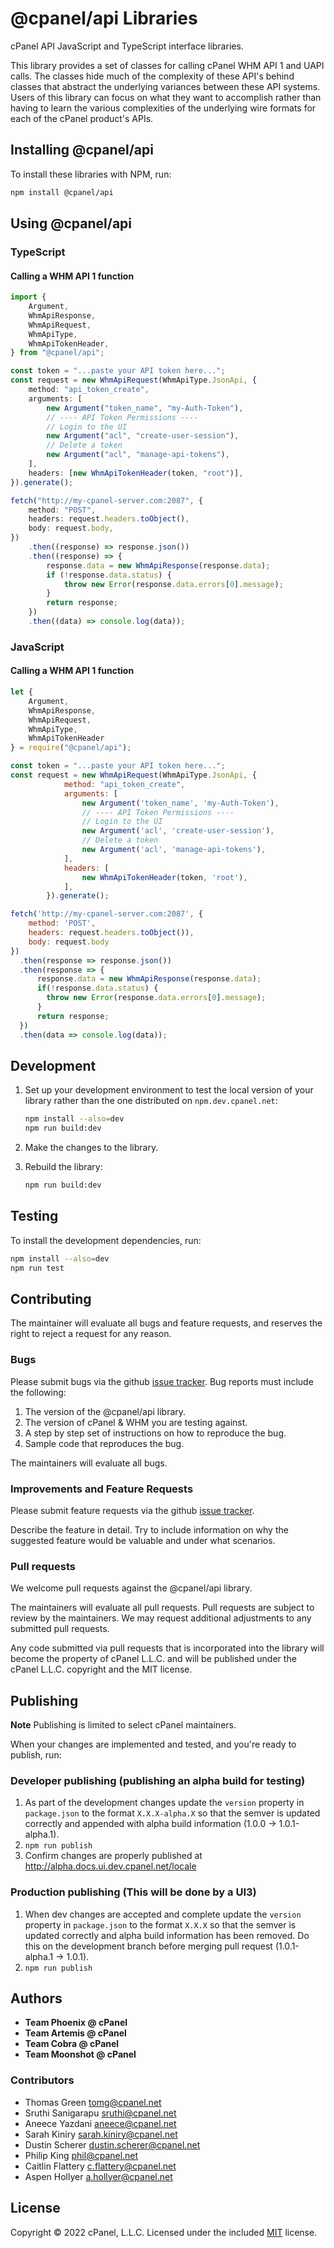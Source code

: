 # @cpanel/api Libraries

cPanel API JavaScript and TypeScript interface libraries.

This library provides a set of classes for calling cPanel WHM API 1 and UAPI calls. The classes hide much of the complexity of these API's behind classes that abstract the underlying variances between these API systems. Users of this library can focus on what they want to accomplish rather than having to learn the various complexities of the underlying wire formats for each of the cPanel product's APIs.

## Installing @cpanel/api

To install these libraries with NPM, run:

```sh
npm install @cpanel/api
```

## Using @cpanel/api

### TypeScript

#### Calling a WHM API 1 function

```ts
import {
    Argument,
    WhmApiResponse,
    WhmApiRequest,
    WhmApiType,
    WhmApiTokenHeader,
} from "@cpanel/api";

const token = "...paste your API token here...";
const request = new WhmApiRequest(WhmApiType.JsonApi, {
    method: "api_token_create",
    arguments: [
        new Argument("token_name", "my-Auth-Token"),
        // ---- API Token Permissions ----
        // Login to the UI
        new Argument("acl", "create-user-session"),
        // Delete a token
        new Argument("acl", "manage-api-tokens"),
    ],
    headers: [new WhmApiTokenHeader(token, "root")],
}).generate();

fetch("http://my-cpanel-server.com:2087", {
    method: "POST",
    headers: request.headers.toObject(),
    body: request.body,
})
    .then((response) => response.json())
    .then((response) => {
        response.data = new WhmApiResponse(response.data);
        if (!response.data.status) {
            throw new Error(response.data.errors[0].message);
        }
        return response;
    })
    .then((data) => console.log(data));
```

### JavaScript

#### Calling a WHM API 1 function

```js
let {
    Argument,
    WhmApiResponse,
    WhmApiRequest,
    WhmApiType,
    WhmApiTokenHeader
} = require("@cpanel/api");

const token = "...paste your API token here...";
const request = new WhmApiRequest(WhmApiType.JsonApi, {
            method: "api_token_create",
            arguments: [
                new Argument('token_name', 'my-Auth-Token'),
                // ---- API Token Permissions ----
                // Login to the UI
                new Argument('acl', 'create-user-session'),
                // Delete a token
                new Argument('acl', 'manage-api-tokens'),
            ],
            headers: [
                new WhmApiTokenHeader(token, 'root'),
            ],
        }).generate();

fetch('http://my-cpanel-server.com:2087', {
    method: 'POST',
    headers: request.headers.toObject()),
    body: request.body
})
  .then(response => response.json())
  .then(response => {
      response.data = new WhmApiResponse(response.data);
      if(!response.data.status) {
        throw new Error(response.data.errors[0].message);
      }
      return response;
  })
  .then(data => console.log(data));
```

## Development

1. Set up your development environment to test the local version of your library rather than the one distributed on `npm.dev.cpanel.net`:

    ```sh
    npm install --also=dev
    npm run build:dev
    ```

2. Make the changes to the library.
3. Rebuild the library:

    ```sh
    npm run build:dev
    ```

## Testing

To install the development dependencies, run:

```sh
npm install --also=dev
npm run test
```

## Contributing

The maintainer will evaluate all bugs and feature requests, and reserves the right to reject a request for any reason.

### Bugs

Please submit bugs via the github [issue tracker](https://github.com/CpanelInc/cpanel-node-api/issues). Bug reports must include the following:

1. The version of the @cpanel/api library.
2. The version of cPanel & WHM you are testing against.
3. A step by step set of instructions on how to reproduce the bug.
4. Sample code that reproduces the bug.

The maintainers will evaluate all bugs.

### Improvements and Feature Requests

Please submit feature requests via the github [issue tracker](https://github.com/CpanelInc/cpanel-node-api/issues).

Describe the feature in detail. Try to include information on why the suggested feature would be valuable and under what scenarios.

### Pull requests

We welcome pull requests against the @cpanel/api library.

The maintainers will evaluate all pull requests. Pull requests are subject to review by the maintainers. We may request additional adjustments to any submitted pull requests.

Any code submitted via pull requests that is incorporated into the library will become the property of cPanel L.L.C. and will be published under the cPanel L.L.C. copyright and the MIT license.

## Publishing

**Note** Publishing is limited to select cPanel maintainers.

When your changes are implemented and tested, and you're ready to publish, run:

### Developer publishing (publishing an alpha build for testing)

1. As part of the development changes update the `version` property in `package.json` to the format `X.X.X-alpha.X` so that the semver is updated correctly and appended with alpha build information (1.0.0 -> 1.0.1-alpha.1).
2. `npm run publish`
3. Confirm changes are properly published at http://alpha.docs.ui.dev.cpanel.net/locale

### Production publishing (This will be done by a UI3)

1. When dev changes are accepted and complete update the `version` property in `package.json` to the format `X.X.X` so that the semver is updated correctly and alpha build information has been removed. Do this on the development branch before merging pull request (1.0.1-alpha.1 -> 1.0.1).
2. `npm run publish`

## Authors

-   **Team Phoenix @ cPanel**
-   **Team Artemis @ cPanel**
-   **Team Cobra @ cPanel**
-   **Team Moonshot @ cPanel**

### Contributors

-   Thomas Green <tomg@cpanel.net>
-   Sruthi Sanigarapu <sruthi@cpanel.net>
-   Aneece Yazdani <aneece@cpanel.net>
-   Sarah Kiniry <sarah.kiniry@cpanel.net>
-   Dustin Scherer <dustin.scherer@cpanel.net>
-   Philip King <phil@cpanel.net>
-   Caitlin Flattery <c.flattery@cpanel.net>
-   Aspen Hollyer <a.hollyer@cpanel.net>

## License

Copyright © 2022 cPanel, L.L.C.
Licensed under the included [MIT](https://github.com/CpanelInc/cpanel-node-api/blob/main/LICENSE) license.

